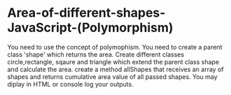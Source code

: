 # Area-of-different-shapes-JavaScript-(Polymorphism)

You need to use the concept of polymophism. You need to create a parent class 'shape' which returns the area. Create different classes circle,rectangle, sqaure and triangle which extend the parent class shape and calculate the area. create  a method allShapes that receives an array of shapes and returns cumulative area value of all passed shapes.
You may diplay in HTML or console log your outputs. 
